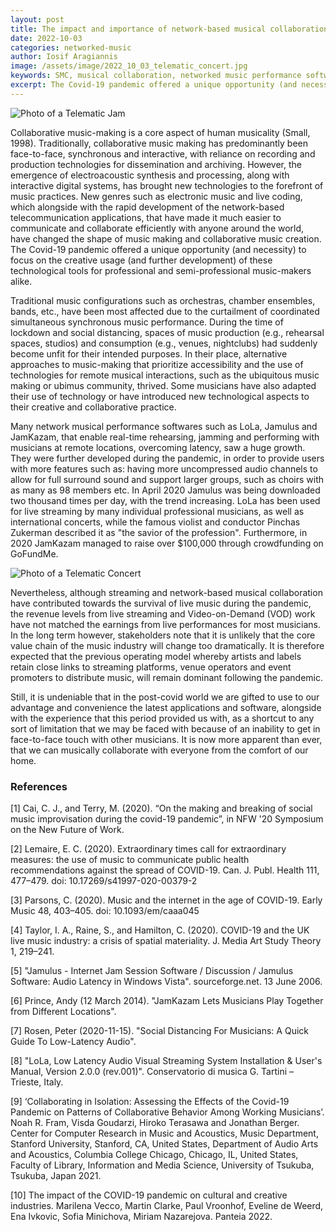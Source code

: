 ```yaml
---
layout: post
title: The impact and importance of network-based musical collaboration (in the post-covid world)
date: 2022-10-03
categories: networked-music
author: Iosif Aragiannis
image: /assets/image/2022_10_03_telematic_concert.jpg
keywords: SMC, musical collaboration, networked music performance software, LoLa, JamKazam, Jamulus, live music
excerpt: The Covid-19 pandemic offered a unique opportunity (and necessity) to focus on the creative usage (and further development) of the technological tools used for network-based musical collaboration.
---
```


![Photo of a Telematic Jam](/assets/image/2022_10_03_telematic_jam.jpg "Telematic Jam")

Collaborative music-making is a core aspect of human musicality (Small, 1998). Traditionally, collaborative music making has predominantly been face-to-face, synchronous and interactive, with reliance on recording and production technologies for dissemination and archiving. However, the emergence of electroacoustic synthesis and processing, along with interactive digital systems, has brought new technologies to the forefront of music practices. New genres such as electronic music and live coding, which alongside with the rapid development of the network-based telecommunication applications, that have made it much easier to communicate and collaborate efficiently with anyone around the world, have changed the shape of music making and collaborative music creation. The Covid-19 pandemic offered a unique opportunity (and necessity) to focus on the creative usage (and further development) of these technological tools for professional and semi-professional music-makers alike.

Traditional music configurations such as orchestras, chamber ensembles, bands, etc., have been most affected due to the curtailment of coordinated simultaneous synchronous music performance. During the time of lockdown and social distancing, spaces of music production (e.g., rehearsal spaces, studios) and consumption (e.g., venues, nightclubs) had suddenly become unfit for their intended purposes. In their place, alternative approaches to music-making that prioritize accessibility and the use of technologies for remote musical interactions, such as the ubiquitous music making or ubimus community, thrived. Some musicians have also adapted their use of technology or have introduced new technological aspects to their creative and collaborative practice.

Many network musical performance softwares such as LoLa, Jamulus and JamKazam, that enable real-time rehearsing, jamming and performing with musicians at remote locations, overcoming latency, saw a huge growth. They were further developed during the pandemic, in order to provide users with more features such as: having more uncompressed audio channels to allow for full surround sound and support larger groups, such as choirs with as many as 98 members etc. In April 2020 Jamulus was being downloaded two thousand times per day, with the trend increasing. LoLa has been used for live streaming by many individual professional musicians, as well as international concerts, while the famous violist and conductor Pinchas Zukerman described it as "the savior of the profession". Furthermore, in 2020 JamKazam managed to raise over $100,000 through crowdfunding on GoFundMe.

![Photo of a Telematic Concert](/assets/image/2022_10_03_telematic_concert.jpg "Telematic Concert")

Nevertheless, although streaming and network-based musical collaboration have contributed towards the survival of live music during the pandemic, the revenue levels from live streaming and Video-on-Demand (VOD) work have not matched the earnings from live performances for most musicians. In the long term however, stakeholders note that it is unlikely that the core value chain of the music industry will change too dramatically. It is therefore expected that the previous operating model whereby artists and labels retain close links to streaming platforms, venue operators and event promoters to distribute music, will remain dominant following the pandemic.

Still, it is undeniable that in the post-covid world we are gifted to use to our advantage and convenience the latest applications and software, alongside with the experience that this period provided us with, as a shortcut to any sort of limitation that we may be faced with because of an inability to get in face-to-face touch with other musicians. It is now more apparent than ever, that we can musically collaborate with everyone from the comfort of our home.

### References

[1] Cai, C. J., and Terry, M. (2020). “On the making and breaking of social music improvisation during the covid-19 pandemic”, in NFW '20 Symposium on the New Future of Work.

[2] Lemaire, E. C. (2020). Extraordinary times call for extraordinary measures: the use of music to communicate public health recommendations against the spread of COVID-19. Can. J. Publ. Health 111, 477–479. doi: 10.17269/s41997-020-00379-2

[3] Parsons, C. (2020). Music and the internet in the age of COVID-19. Early Music 48, 403–405. doi: 10.1093/em/caaa045

[4] Taylor, I. A., Raine, S., and Hamilton, C. (2020). COVID-19 and the UK live music industry: a crisis of spatial materiality. J. Media Art Study Theory 1, 219–241.

[5] "Jamulus - Internet Jam Session Software / Discussion / Jamulus Software: Audio Latency in Windows Vista". sourceforge.net. 13 June 2006.

[6] Prince, Andy (12 March 2014). "JamKazam Lets Musicians Play Together from Different Locations".

[7] Rosen, Peter (2020-11-15). "Social Distancing For Musicians: A Quick Guide To Low-Latency Audio".

[8] "LoLa, Low Latency Audio Visual Streaming System Installation & User's Manual, Version 2.0.0 (rev.001)". Conservatorio di musica G. Tartini – Trieste, Italy.

[9] ‘Collaborating in Isolation: Assessing the Effects of the Covid-19 Pandemic on Patterns of Collaborative Behavior Among Working Musicians’. Noah R. Fram, Visda Goudarzi, Hiroko Terasawa and Jonathan Berger. Center for Computer Research in Music and Acoustics, Music Department, Stanford University, Stanford, CA, United States, Department of Audio Arts and Acoustics, Columbia College Chicago, Chicago, IL, United States, Faculty of Library, Information and Media Science, University of Tsukuba, Tsukuba, Japan 2021.

[10] The impact of the COVID-19 pandemic on cultural and creative industries. Marilena Vecco, Martin Clarke, Paul Vroonhof, Eveline de Weerd, Ena Ivkovic, Sofia Minichova, Miriam Nazarejova. Panteia 2022.
